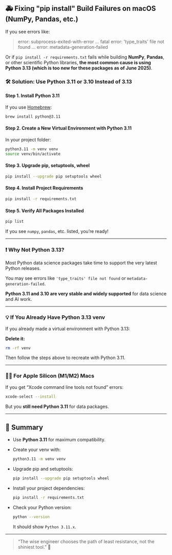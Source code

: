 ## 🚑 Fixing "pip install" Build Failures on macOS (NumPy, Pandas, etc.)

If you see errors like:

> error: subprocess-exited-with-error
> ...
> fatal error: 'type\_traits' file not found
> ...
> error: metadata-generation-failed

Or if `pip install -r requirements.txt` fails while building **NumPy**, **Pandas**, or other scientific Python libraries, **the most common cause is using Python 3.13 (which is too new for these packages as of June 2025)**.

### 🛠️ Solution: Use Python 3.11 or 3.10 Instead of 3.13

#### **Step 1. Install Python 3.11**

If you use [Homebrew](https://brew.sh):

```bash
brew install python@3.11
```

#### **Step 2. Create a New Virtual Environment with Python 3.11**

In your project folder:

```bash
python3.11 -m venv venv
source venv/bin/activate
```

#### **Step 3. Upgrade pip, setuptools, wheel**

```bash
pip install --upgrade pip setuptools wheel
```

#### **Step 4. Install Project Requirements**

```bash
pip install -r requirements.txt
```

#### **Step 5. Verify All Packages Installed**

```bash
pip list
```

If you see `numpy`, `pandas`, etc. listed, you’re ready!

---

### ❗ Why Not Python 3.13?

Most Python data science packages take time to support the very latest Python releases.

You may see errors like `'type_traits' file not found` or `metadata-generation-failed`.

**Python 3.11 and 3.10 are very stable and widely supported** for data science and AI work.

---

### 💡 If You Already Have Python 3.13 venv

If you already made a virtual environment with Python 3.13:

**Delete it:**

```bash
rm -rf venv
```

Then follow the steps above to recreate with Python 3.11.

---

### 🧑‍💻 For Apple Silicon (M1/M2) Macs

If you get “Xcode command line tools not found” errors:

```bash
xcode-select --install
```

But you **still need Python 3.11** for data packages.

---

## 🧾 Summary

* Use **Python 3.11** for maximum compatibility.
* Create your venv with:

  ```bash
  python3.11 -m venv venv
  ```
* Upgrade pip and setuptools:

  ```bash
  pip install --upgrade pip setuptools wheel
  ```
* Install your project dependencies:

  ```bash
  pip install -r requirements.txt
  ```
* Check your Python version:

  ```bash
  python --version
  ```

  It should show `Python 3.11.x`.

---

> “The wise engineer chooses the path of least resistance, not the shiniest tool.” 🚀

